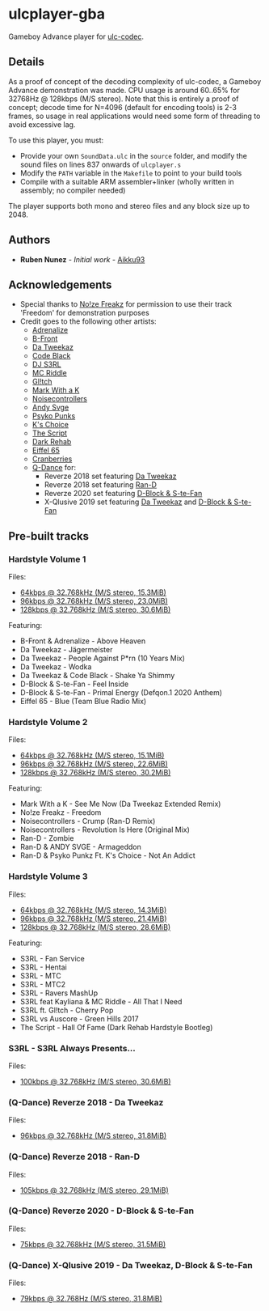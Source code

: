 # ulcplayer-gba
Gameboy Advance player for [ulc-codec](https://github.com/Aikku93/ulc-codec).

## Details

As a proof of concept of the decoding complexity of ulc-codec, a Gameboy Advance demonstration was made. CPU usage is around 60..65% for 32768Hz @ 128kbps (M/S stereo). Note that this is entirely a proof of concept; decode time for N=4096 (default for encoding tools) is 2-3 frames, so usage in real applications would need some form of threading to avoid excessive lag.

To use this player, you must:
* Provide your own ```SoundData.ulc``` in the ```source``` folder, and modify the sound files on lines 837 onwards of ```ulcplayer.s```
* Modify the ```PATH``` variable in the ```Makefile``` to point to your build tools
* Compile with a suitable ARM assembler+linker (wholly written in assembly; no compiler needed)

The player supports both mono and stereo files and any block size up to 2048.

## Authors
* **Ruben Nunez** - *Initial work* - [Aikku93](https://github.com/Aikku93)

## Acknowledgements
* Special thanks to [No!ze Freakz](https://www.youtube.com/user/SrPojallapimo) for permission to use their track 'Freedom' for demonstration purposes
* Credit goes to the following other artists:
  * [Adrenalize](https://www.adrenalizedj.com/)
  * [B-Front](https://www.djbfront.nl/)
  * [Da Tweekaz](http://datweekaz.com/)
  * [Code Black](http://codeblackmedia.nl)
  * [DJ S3RL](https://djs3rl.com/)
  * [MC Riddle](https://soundcloud.com/mc_riddle)
  * [Gl!tch](https://www.youtube.com/channel/UCT5X66gLr8K_f630x4W-hrA)
  * [Mark With a K](http://www.markwithak.be/)
  * [Noisecontrollers](https://www.noisecontrollers.com/)
  * [Andy Svge](https://soundcloud.com/djandysvge)
  * [Psyko Punks](http://psykopunkz.com/)
  * [K's Choice](http://www.kschoice.rocks/)
  * [The Script](https://www.thescriptmusic.com/)
  * [Dark Rehab](https://soundcloud.com/darkrehab)
  * [Eiffel 65](https://www.eiffel65.com/)
  * [Cranberries](https://www.cranberries.com/)
  * [Q-Dance](https://www.q-dance.com/) for:
    * Reverze 2018 set featuring [Da Tweekaz](http://datweekaz.com/)
    * Reverze 2018 set featuring [Ran-D](https://www.ran-d.com/)
    * Reverze 2020 set featuring [D-Block & S-te-Fan](https://www.dblock-stefan.com/)
    * X-Qlusive 2019 set featuring [Da Tweekaz](http://datweekaz.com/) and [D-Block & S-te-Fan](https://www.dblock-stefan.com/)

## Pre-built tracks

### Hardstyle Volume 1

Files:
* [64kbps @ 32.768kHz (M/S stereo, 15.3MiB)](http://www.mediafire.com/file/4i3jn05snafi8u0/file)
* [96kbps @ 32.768kHz (M/S stereo, 23.0MiB)](http://www.mediafire.com/file/6pf02oh3ki3he0u/file)
* [128kbps @ 32.768kHz (M/S stereo, 30.6MiB)](http://www.mediafire.com/file/vkhgx77vb7kthkj/file)

Featuring:
* B-Front & Adrenalize - Above Heaven
* Da Tweekaz - Jägermeister
* Da Tweekaz - People Against P\*rn (10 Years Mix)
* Da Tweekaz - Wodka
* Da Tweekaz & Code Black - Shake Ya Shimmy
* D-Block & S-te-Fan - Feel Inside
* D-Block & S-te-Fan - Primal Energy (Defqon.1 2020 Anthem)
* Eiffel 65 - Blue (Team Blue Radio Mix)

### Hardstyle Volume 2

Files:
* [64kbps @ 32.768kHz (M/S stereo, 15.1MiB)](http://www.mediafire.com/file/k1tpdtzahyczga8/file)
* [96kbps @ 32.768kHz (M/S stereo, 22.6MiB)](http://www.mediafire.com/file/d3lol2s6z4jdri0/file)
* [128kbps @ 32.768kHz (M/S stereo, 30.2MiB)](http://www.mediafire.com/file/05hryp4dv3brkyh/file)

Featuring:
* Mark With a K - See Me Now (Da Tweekaz Extended Remix)
* No!ze Freakz - Freedom
* Noisecontrollers - Crump (Ran-D Remix)
* Noisecontrollers - Revolution Is Here (Original Mix)
* Ran-D - Zombie
* Ran-D & ANDY SVGE - Armageddon
* Ran-D & Psyko Punkz Ft. K's Choice - Not An Addict

### Hardstyle Volume 3

Files:
* [64kbps @ 32.768kHz (M/S stereo, 14.3MiB)](http://www.mediafire.com/file/391mpb9k2sy2gcn/file)
* [96kbps @ 32.768kHz (M/S stereo, 21.4MiB)](http://www.mediafire.com/file/uz4v86goll9d5mc/file)
* [128kbps @ 32.768kHz (M/S stereo, 28.6MiB)](http://www.mediafire.com/file/oj9zobmzlqkouam/file)

Featuring:
* S3RL - Fan Service
* S3RL - Hentai
* S3RL - MTC
* S3RL - MTC2
* S3RL - Ravers MashUp
* S3RL feat Kayliana & MC Riddle - All That I Need
* S3RL ft. Gl!tch - Cherry Pop
* S3RL vs Auscore - Green Hills 2017
* The Script - Hall Of Fame (Dark Rehab Hardstyle Bootleg)

### S3RL - S3RL Always Presents...

Files:
* [100kbps @ 32.768kHz (M/S stereo, 30.6MiB)](http://www.mediafire.com/file/q80g8h9iuppwczl/file)

### (Q-Dance) Reverze 2018 - Da Tweekaz

Files:
* [96kbps @ 32.768kHz (M/S stereo, 31.8MiB)](http://www.mediafire.com/file/03rwmaz4t8vorp6/file)

### (Q-Dance) Reverze 2018 - Ran-D

Files:
* [105kbps @ 32.768kHz (M/S stereo, 29.1MiB)](http://www.mediafire.com/file/ptny43ma3sibrjq/file)

### (Q-Dance) Reverze 2020 - D-Block & S-te-Fan

Files:
* [75kbps @ 32.768kHz (M/S stereo, 31.5MiB)](http://www.mediafire.com/file/aotfs28rbv8t1vx/file)

### (Q-Dance) X-Qlusive 2019 - Da Tweekaz, D-Block & S-te-Fan

Files:
* [79kbps @ 32.768Hz (M/S stereo, 31.8MiB)](http://www.mediafire.com/file/oh6b7lw274bkldc/file)

